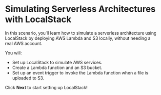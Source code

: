 # Simulating Serverless Architectures with LocalStack

In this scenario, you'll learn how to simulate a serverless architecture using LocalStack by deploying AWS Lambda and S3 locally, without needing a real AWS account.

You will:

- Set up LocalStack to simulate AWS services.
- Create a Lambda function and an S3 bucket.
- Set up an event trigger to invoke the Lambda function when a file is uploaded to S3.

Click **Next** to start setting up LocalStack!
